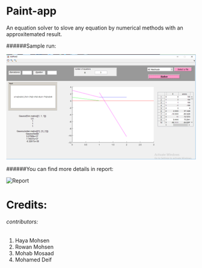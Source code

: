 # Paint-app 
An equation solver to slove any equation by numerical methods with an approxitemated result.

######Sample run: 

![3](https://raw.githubusercontent.com/yousefzook/Equation-solver-MATLAB/master/samplerun.png)

######You can find more details in report: 

![Report](https://drive.google.com/drive/folders/1eI83L53pjty9ts61y30Wv1JKuXSSczMu)


# Credits:
###### contributors:
1. Haya Mohsen
2. Rowan Mohsen
3. Mohab Mosaad
4. Mohamed Deif
